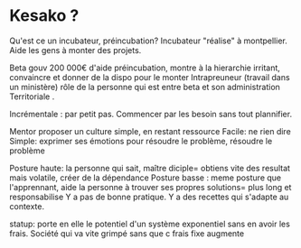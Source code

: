 # Kesako ?

Qu'est ce un incubateur, préincubation? 
Incubateur "réalise" à montpellier. Aide les gens à monter des projets.

Beta gouv 200 000€ d'aide préincubation, montre à la hierarchie irritant, convaincre et donner de la dispo pour le monter
Intrapreuneur (travail dans un ministère) rôle de la personne qui est entre beta et son administration
Territoriale . 

Incrémentale : par petit pas. Commencer par les besoin sans tout plannifier. 

Mentor proposer un culture simple, en restant ressource
Facile: ne rien dire
Simple: exprimer ses émotions pour résoudre le problème, résoudre le problème 

Posture haute: la personne qui sait, maître diciple= obtiens vite des resultat mais volatile, créer de la dépendance
Posture basse : meme posture que l'apprennant, aide la personne à trouver ses propres solutions= plus long et responsabilise
Y a pas de bonne pratique. Y a des recettes qui s'adapte au contexte. 

statup: porte en elle le potentiel d'un système exponentiel sans en avoir les frais. Société qui va vite grimpé sans que c frais fixe augmente
